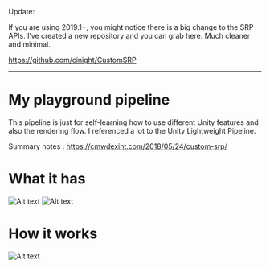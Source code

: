 Update:

If you are using 2019.1+, you might notice there is a big change to the SRP APIs.
I’ve created a new repository and you can grab here. Much cleaner and minimal.

https://github.com/cinight/CustomSRP


--------------------------------------------------------------

# My playground pipeline

This pipeline is just for self-learning how to use different Unity features and also the rendering flow. I referenced a lot to the Unity Lightweight Pipeline.

Summary notes : https://cmwdexint.com/2018/05/24/custom-srp/

# What it has

![Alt text](https://dexint.files.wordpress.com/2018/05/screen-shot-2018-06-02-at-22-16-24.png)
![Alt text](https://dexint.files.wordpress.com/2018/05/screen-shot-2018-05-12-at-18-52-43.png)

# How it works

![Alt text](https://dexint.files.wordpress.com/2018/05/srpflow.jpg)

